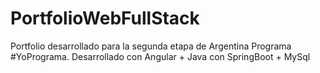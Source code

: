 # PortfolioWebFullStack
Portfolio desarrollado para la segunda etapa de Argentina Programa #YoPrograma.  Desarrollado con Angular + Java con SpringBoot + MySql
